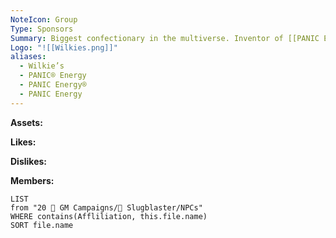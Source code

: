 ```yaml
---
NoteIcon: Group
Type: Sponsors
Summary: Biggest confectionary in the multiverse. Inventor of [[PANIC Energy]].
Logo: "![[Wilkies.png]]"
aliases:
  - Wilkie’s
  - PANIC® Energy
  - PANIC Energy®
  - PANIC Energy
---
```

**Assets:**

**Likes:**

**Dislikes:**

**Members:**
```dataview
LIST
from "20 🌟 GM Campaigns/🐌 Slugblaster/NPCs"
WHERE contains(Affliliation, this.file.name)
SORT file.name
```

